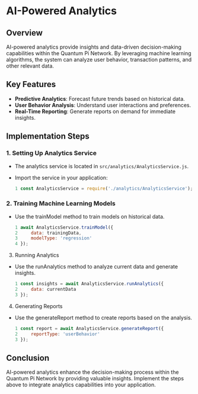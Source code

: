# AI-Powered Analytics

## Overview
 AI-powered analytics provide insights and data-driven decision-making capabilities within the Quantum Pi Network. By leveraging machine learning algorithms, the system can analyze user behavior, transaction patterns, and other relevant data.

## Key Features
- **Predictive Analytics**: Forecast future trends based on historical data.
- **User  Behavior Analysis**: Understand user interactions and preferences.
- **Real-Time Reporting**: Generate reports on demand for immediate insights.

## Implementation Steps

### 1. Setting Up Analytics Service
- The analytics service is located in `src/analytics/AnalyticsService.js`.
- Import the service in your application:

  ```javascript
  1 const AnalyticsService = require('./analytics/AnalyticsService');
  ```

### 2. Training Machine Learning Models
- Use the trainModel method to train models on historical data.

  ```javascript
  1 await AnalyticsService.trainModel({
  2     data: trainingData,
  3     modelType: 'regression'
  4 });
  ```
  
3. Running Analytics
- Use the runAnalytics method to analyze current data and generate insights.

  ```javascript
  1 const insights = await AnalyticsService.runAnalytics({
  2     data: currentData
  3 });
  ```
  
4. Generating Reports
- Use the generateReport method to create reports based on the analysis.

  ```javascript
  1 const report = await AnalyticsService.generateReport({
  2     reportType: 'userBehavior'
  3 });
  ```
  
## Conclusion
AI-powered analytics enhance the decision-making process within the Quantum Pi Network by providing valuable insights. Implement the steps above to integrate analytics capabilities into your application.
